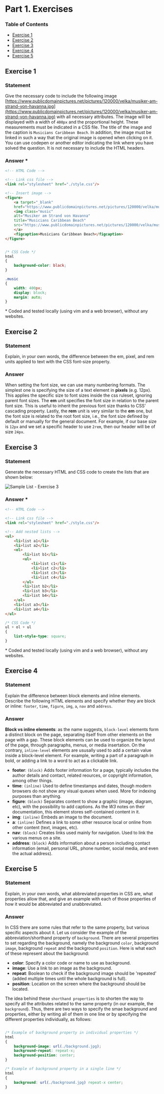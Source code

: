 <!-- *********************************************************************** -->
<!--                                                                         -->
<!--                                         =@@*   +@@+                     -->
<!--                                         =@@*   +@@+ :*%@@@%*:           -->
<!--                                         =@@*   =@@+.@@@=--%@@-          -->
<!--                                         :@@%. .#@@--@@*   +@@* .+%@@@   -->
<!-- README.md                                =%@@@@@@+ =@@*   =@@+.@@@+-=   -->
<!--                                            .---:   -@@#.  *@@--@@*      -->
<!-- By: aperez-b <aperez-b@uoc.edu>                     +@@@@@@@* +@@+      -->
<!--                                                       :-==:.  -@@#      -->
<!-- Created: 2022/10/29 11:53:10 by aperez-b                       +@@@%@   -->
<!-- Updated: 2022/10/29 17:42:56 by aperez-b                                -->
<!--                                                                         -->
<!-- *********************************************************************** -->

# Part 1. Exercises

### Table of Contents

- [Exercise 1](#exercise-1)
- [Exercise 2](#exercise-2)
- [Exercise 3](#exercise-3)
- [Exercise 4](#exercise-4)
- [Exercise 5](#exercise-5)

## Exercise 1

### Statement

Give the necessary code to include the following image [https://www.publicdomainpictures.net/pictures/120000/velka/musiker-am-strand-von-havanna.jpg](https://www.publicdomainpictures.net/pictures/120000/velka/musiker-am-strand-von-havanna.jpg) with all necessary attributes. The image will be displayed with a width of ``400px`` and the proportional height. These measurements must be indicated in a CSS file. The title of the image and the caption is ``Musicians Caribbean Beach``. In addition, the image must be linked in such a way that the original image is opened when clicking on it. You can use codepen or another editor indicating the link where you have solved the question. It is not necessary to include the HTML headers.

### Answer \*


```HTML
<!-- HTML Code -->

<!-- Link css file -->
<link rel="stylesheet" href="./style.css"/>

<!-- Insert image -->
<figure>
    <a target="_blank"
    href="https://www.publicdomainpictures.net/pictures/120000/velka/musiker-am-strand-von-havanna.jpg">
    <img class="music"
    alt="Musiker am Strand von Havanna"
    title="Musicians Caribbean Beach"
    src="https://www.publicdomainpictures.net/pictures/120000/velka/musiker-am-strand-von-havanna.jpg">
    </a>
    <figcaption>Musicians Caribbean Beach</figcaption>
</figure>
```
```CSS

/* CSS Code */
html
{
    background-color: black;
}

.music
{
    width: 400px;
    display: block;
    margin: auto;
}
```
\* Coded and tested locally (using vim and a web browser), without any websites.

## Exercise 2

### Statement

Explain, in your own words, the difference between the em, pixel, and rem units applied to text with the CSS font-size property.

### Answer

When setting the font size, we can use many numbering formats. The simplest one is specifying the size of a text element in **pixels** (e.g. 12px). This applies the specific size to font sizes inside the css ruleset, ignoring parent font sizes. The **em** unit specifies the font size in relation to the parent font size. This is useful to inherit the previous font size thanks to CSS' cascading property. Lastly, the **rem** unit is very similar to the **em** one, but the font size is related to the root font size, i.e., the font size defined by default or manually for the general document. For example, if our base size is ``12px`` and we set a specific header to use ``2rem``, then our header will be of size ``24px``.


## Exercise 3

### Statement

Generate the necessary HTML and CSS code to create the lists that are shown below:

![Sample List - Exercise 3](https://user-images.githubusercontent.com/40824677/198830060-5ad11e8d-c311-4f35-9a59-b0c1b2e4bb80.jpeg)

### Answer \*


```HTML
<!-- HTML Code -->

<!-- Link css file -->
<link rel="stylesheet" href="./style.css"/>

<!-- Add nested lists -->
<ul>
    <li>list a1</li>
    <li>list a2</li>
    <ol>
        <li>list b1</li>
        <ul>
            <li>list c1</li>
            <li>list c2</li>
            <li>list c3</li>
            <li>list c4</li>
        </ul>
        <li>list b2</li>
        <li>list b3</li>
        <li>list b4</li>
    </ol>
    <li>list a3</li>
    <li>list a4</li>
</ul>
```

```CSS
/* CSS Code */
ul + ol + ul
{
    list-style-type: square;
}
```
\* Coded and tested locally (using vim and a web browser), without any websites.

## Exercise 4

### Statement

Explain the difference between block elements and inline elements. Describe the following HTML elements and specify whether they are block or inline: ``footer``, ``time``, ``figure``, ``img``, ``a``, ``nav`` and ``address``.

### Answer

**Block vs inline elements**: as the name suggests, ``block-level`` elements form a distinct block on the page, separating itself from other elements on the page with a gap. These block elements can be used to organize the layout of the page, through paragraphs, menus, or media insertation. On the contrary, ``inline-level`` elements are ususally used to add a certain value inside a block-level element. For example, writing a part of a paragraph in bold, or adding a link to a word to act as a clickable link.

- **footer**: ``(block)`` Adds footer information for a page, typically includes the author details and contact, related reources, or copyright information, among other things.
- **time**: ``(inline)`` Used to define timestamps and dates, though modern browsers do not show any visual queues when used. More for indexing purposes than anything.
- **figure**: ``(block)`` Separates content to show a graphic (image, diagram, etc), with the possibility to add captions. As the *W3* notes on their documentation, this element stores self-contained content in it.
- **img**: ``(inline)`` Embeds an image to the document.
- **a**: ``(inline)`` Defines a link to some other resource local or online from other content (text, images, etc).
- **nav**: ``(block)`` Creates links used mainly for navigation. Used to link the various menus on a site.
- **address**: ``(block)`` Adds information about a person including contact information (email, personal URL, phone number, social media, and even the actual address).

## Exercise 5

### Statement

Explain, in your own words, what abbreviated properties in CSS are, what properties allow that, and give an example with each of those properties of how it would be abbreviated and unabbreviated.

### Answer

In CSS there are some rules that refer to the same property, but various specific aspects about it. Let us consider the example of the abbreviation/shorthand property of ``background``. There are several properties to set regarding the background, namely the background ``color``, background ``image``, background ``repeat`` and the background ``position``. Here is what each of these represent about the background:

- **color**: Specify a color code or name to use as background.
- **image**: Use a link to an image as the background.
- **repeat**: Boolean to check if the background image should be 'repeated' (added multiple times until the whole background is full).
- **position**: Location on the screen where the background should be located.

The idea behind these ``shorthand properties`` is to shorten the way to specify all the attributes related to the same property (in our example, the ``background``). Thus, there are two ways to specify the smae background and properties, either by writing all of them in one line or by specifying the different properties individually, as follows:

```css

/* Example of background property in individual properties */
html
{
    background-image: url(./background.jpg);
    background-repeat: repeat-x;
    background-position: center;
}

/* Example of background property in a single line */
html
{
    background: url(./background.jpg) repeat-x center;
}
```
